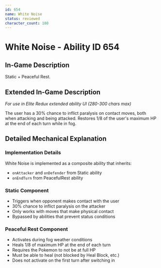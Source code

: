 ```yaml
---
id: 654
name: White Noise
status: reviewed
character_count: 180
---
```


# White Noise - Ability ID 654

## In-Game Description
Static + Peaceful Rest.

## Extended In-Game Description
*For use in Elite Redux extended ability UI (280-300 chars max)*

The user has a 30% chance to inflict paralysis on contact moves, both when attacking and being attacked. Restores 1/8 of the user's maximum HP at the end of each turn while in fog.

## Detailed Mechanical Explanation

### Implementation Details

White Noise is implemented as a composite ability that inherits:
- `onAttacker` and `onDefender` from Static ability
- `onEndTurn` from PeacefulRest ability

### Static Component
- Triggers when opponent makes contact with the user
- 30% chance to inflict paralysis on the attacker
- Only works with moves that make physical contact
- Bypassed by abilities that prevent status conditions

### Peaceful Rest Component  
- Activates during fog weather conditions
- Heals 1/8 of maximum HP at the end of each turn
- Requires the Pokemon to not be at full HP
- Must be able to heal (not blocked by Heal Block, etc.)
- Does not activate on the first turn after switching in